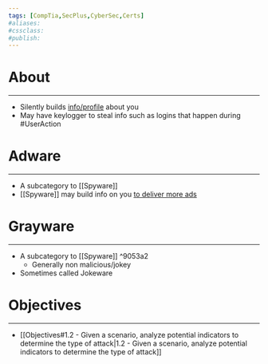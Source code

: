 ```yaml
---
tags: [CompTia,SecPlus,CyberSec,Certs]
#aliases:
#cssclass:
#publish:
---
```


# About
---
- Silently builds <u>info/profile</u> about you
- May have keylogger to steal info such as logins that happen during #UserAction

# Adware
---
- A subcategory to [[Spyware]]
- [[Spyware]] may build info on you <u>to deliver more ads</u>

# Grayware
---
- A subcategory to [[Spyware]] ^9053a2
	- Generally non malicious/jokey
- Sometimes called Jokeware

# Objectives
---
- [[Objectives#1.2 - Given a scenario, analyze potential indicators to determine the type of attack|1.2 - Given a scenario, analyze potential indicators to determine the type of attack]]